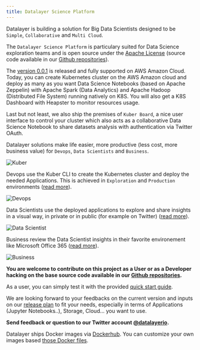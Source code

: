 ```yaml
---
title: Datalayer Science Platform
---
```


Datalayer is building a solution for Big Data Scientists designed to be `Simple`, `Collaborative` and `Multi Cloud`.

The `Datalayer Science Platform` is particulary suited for Data Science exploration teams and is open source under the [Apache License](https://www.apache.org/licenses/LICENSE-2.0) (source code available in our [Github repositories](https://github.com/datalayer/)).

The [version 0.0.1](/docs/releases/v-0.0.1) is released and fully supported on AWS Amazon Cloud. Today, you can create Kubernetes cluster on the AWS Amazon cloud and deploy as many as you want Data Science Notebooks (based on Apache Zeppelin) with Apache Spark (Data Analytics) and Apache Hadoop (Distributed File System) running natively on K8S. You will also get a K8S Dashboard with Heapster to monitor resources usage.

Last but not least, we also ship the premises of `Kuber Board`, a nice user interface to control your cluster which also acts as a collaborative Data Science Notebook to share datasets analysis with authentication via Twitter OAuth.

Datalayer solutions make life easier, more productive (less cost, more business value) for `Devops`, `Data Scientists` and `Business`.

![Kuber](/images/kuber/kuber-1.svg "Kuber")

Devops use the Kuber CLI to create the Kubernetes cluster and deploy the needed Applications. This is achieved in `Exploration` and `Production` environments ([read more](/docs/devops)).

![Devops](/images/personas/devops.svg "Devops")

Data Scientists use the deployed applications to explore and share insights in a visual way, in private or in public (for example on Twitter) ([read more](/docs/data-scientists)).

![Data Scientist](/images/personas/data-scientist.svg "Data Scientist")

Business review the Data Scientist insights in their favorite environement like Microsoft Office 365 ([read more](/docs/business)).

![Business](/images/personas/business.svg "Business")

**You are welcome to contribute on this project as a User or as a Developer hacking on the base source code available in our [Github repositories](https://github.com/datalayer).**

As a user, you can simply test it with the provided [quick start guide](/docs/quick-start).

We are looking forward to your feedbacks on the current version and inputs on our [release plan](/docs/releases) to fit your needs, especially in terms of Applications (Jupyter Notebooks..), Storage, Cloud... you want to use.

**Send feedback or question to our Twitter account [@datalayerio](https://twitter.com/datalayerio).**

Datalayer ships Docker images via [Dockerhub](https://hub.docker.com/u/datalayer). You can customize your own images based [those Docker files](https://github.com/datalayer/docker-files).
